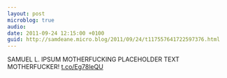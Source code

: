```yaml
---
layout: post
microblog: true
audio: 
date: 2011-09-24 12:15:00 +0100
guid: http://samdeane.micro.blog/2011/09/24/t117557641722597376.html
---
```

SAMUEL L. IPSUM
MOTHERFUCKING PLACEHOLDER TEXT MOTHERFUCKER!
 [t.co/Eg78leQU](http://t.co/Eg78leQU)
